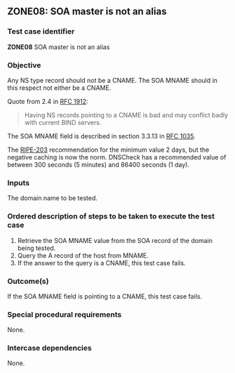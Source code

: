 ## ZONE08: SOA master is not an alias

### Test case identifier
**ZONE08** SOA master is not an alias

### Objective

Any NS type record should not be a CNAME. The SOA MNAME should in this
respect not either be a CNAME.

Quote from 2.4 in [RFC 1912](http://tools.ietf.org/html/rfc1912):

> Having NS records pointing to a CNAME is bad and may conflict badly
> with current BIND servers.

The SOA MNAME field is described in section 3.3.13 in
[RFC 1035](http://tools.ietf.org/html/rfc1035).

The [RIPE-203](http://www.ripe.net/ripe/docs/ripe-203) recommendation
for the minimum value 2 days, but the negative caching is now the norm.
DNSCheck has a recommended value of between 300 seconds (5 minutes) and
86400 seconds (1 day).

### Inputs

The domain name to be tested.

### Ordered description of steps to be taken to execute the test case

1. Retrieve the SOA MNAME value from the SOA record of the domain being
   tested.
2. Query the A record of the host from MNAME.
3. If the answer to the query is a CNAME, this test case fails.

### Outcome(s)

If the SOA MNAME field is pointing to a CNAME, this test case fails.

### Special procedural requirements

None.

### Intercase dependencies

None.
